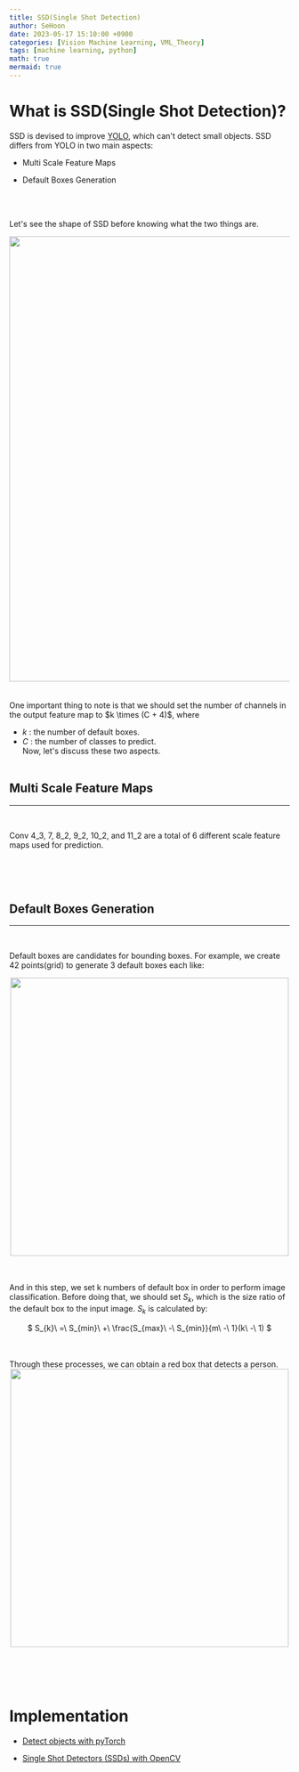 ```yaml
---
title: SSD(Single Shot Detection)
author: SeHoon
date: 2023-05-17 15:10:00 +0900
categories: [Vision Machine Learning, VML_Theory]
tags: [machine learning, python]
math: true
mermaid: true
---
```


# What is SSD(Single Shot Detection)?

SSD is devised to improve [YOLO](https://csh970605.github.io/posts/YOLO/), which can't detect small objects. SSD differs from YOLO in two main aspects:<br>

+ Multi Scale Feature Maps

+ Default Boxes Generation

<br><br>

Let's see the shape of SSD before knowing what the two things are.
<center>
<img src="https://github.com/csh970605/csh970605.github.io/assets/28240052/0932ca1f-26e0-4c3a-845a-57d29106965c" width=800>
</center>
<br><br>
One important thing to note is that we should set the number of channels in the output feature map to $k \times (C + 4)$, where

+ $k$ : the number of default boxes.<br>
+ $C$ : the number of classes to predict.<br>
Now, let's discuss these two aspects.
<br><br>

## Multi Scale Feature Maps
---
<br>

Conv 4_3, 7, 8_2, 9_2, 10_2, and 11_2 are a total of 6 different scale feature maps used for prediction.

<br><br><br>

## Default Boxes Generation
---
<br>

Default boxes are candidates for bounding boxes. For example, we create 42 points(grid) to generate 3 default boxes each like:
<center>
<img src="https://github.com/csh970605/csh970605.github.io/assets/28240052/242b6075-e2ee-4147-b1ff-35ae594c15c5" width=500>
</center>
<br><br>

And in this step, we set k numbers of default box in order to perform image classification. Before doing that, we should set $S_k$, which is the size ratio of the default box to the input image. $S_k$ is calculated by:

<center>

$ S_{k}\ =\ S_{min}\ +\ \frac{S_{max}\ -\ S_{min}}{m\ -\ 1}(k\ -\ 1) $
</center>
<br><br>
Through these processes, we can obtain a red box that detects a person.
<center>
<img src="https://github.com/csh970605/csh970605.github.io/assets/28240052/4b14b124-fd8f-4bf8-afe1-5d483906148a" width=500>
</center>
<br><br>
<br><br>

# Implementation

+ [Detect objects with pyTorch](https://github.com/csh970605/ComputerVision_AtoZ/tree/main/Section%202)

+ [Single Shot Detectors (SSDs) with OpenCV](https://github.com/csh970605/Modern_Computer_Vision/blob/main/OpenCV/35.%20SSDs%20in%20OpenCV.ipynb)
